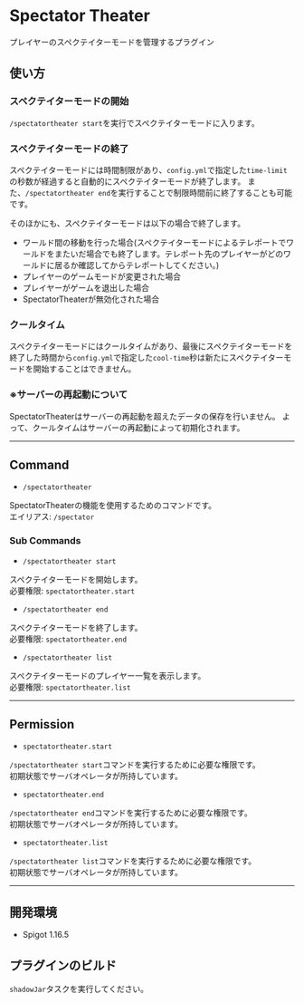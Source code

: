 # Spectator Theater
プレイヤーのスペクテイターモードを管理するプラグイン

## 使い方

### スペクテイターモードの開始

`/spectatortheater start`を実行でスペクテイターモードに入ります。

### スペクテイターモードの終了

スペクテイターモードには時間制限があり、`config.yml`で指定した`time-limit`の秒数が経過すると自動的にスペクテイターモードが終了します。
また、`/spectatortheater end`を実行することで制限時間前に終了することも可能です。

そのほかにも、スペクテイターモードは以下の場合で終了します。
- ワールド間の移動を行った場合(スペクテイターモードによるテレポートでワールドをまたいだ場合でも終了します。テレポート先のプレイヤーがどのワールドに居るか確認してからテレポートしてください。)
- プレイヤーのゲームモードが変更された場合
- プレイヤーがゲームを退出した場合
- SpectatorTheaterが無効化された場合

### クールタイム

スペクテイターモードにはクールタイムがあり、最後にスペクテイターモードを終了した時間から`config.yml`で指定した`cool-time`秒は新たにスペクテイターモードを開始することはできません。

### ※サーバーの再起動について

SpectatorTheaterはサーバーの再起動を超えたデータの保存を行いません。
よって、クールタイムはサーバーの再起動によって初期化されます。

---

## Command

- `/spectatortheater`

SpectatorTheaterの機能を使用するためのコマンドです。  
エイリアス: `/spectator`

### Sub Commands

- `/spectatortheater start`

スペクテイターモードを開始します。  
必要権限: `spectatortheater.start`

- `/spectatortheater end`

スペクテイターモードを終了します。  
必要権限: `spectatortheater.end`

- `/spectatortheater list`

スペクテイターモードのプレイヤー一覧を表示します。  
必要権限: `spectatortheater.list`

---

## Permission

- `spectatortheater.start`

`/spectatortheater start`コマンドを実行するために必要な権限です。  
初期状態でサーバオペレータが所持しています。

- `spectatortheater.end`

`/spectatortheater end`コマンドを実行するために必要な権限です。  
初期状態でサーバオペレータが所持しています。

- `spectatortheater.list`

`/spectatortheater list`コマンドを実行するために必要な権限です。  
初期状態でサーバオペレータが所持しています。

---

## 開発環境
- Spigot 1.16.5

## プラグインのビルド

`shadowJar`タスクを実行してください。
